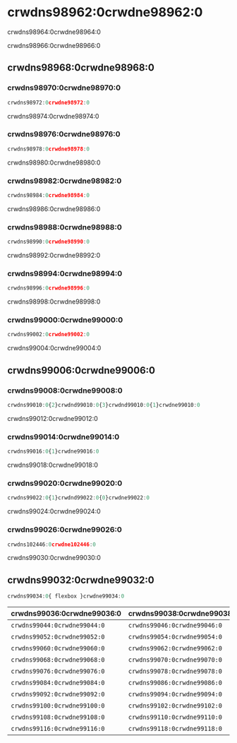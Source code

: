 # crwdns98962:0crwdne98962:0

<p class="description">crwdns98964:0crwdne98964:0</p>

crwdns98966:0crwdne98966:0

## crwdns98968:0crwdne98968:0

### crwdns98970:0crwdne98970:0

```jsx
crwdns98972:0crwdne98972:0
```

crwdns98974:0crwdne98974:0

### crwdns98976:0crwdne98976:0

```jsx
crwdns98978:0crwdne98978:0
```

crwdns98980:0crwdne98980:0

### crwdns98982:0crwdne98982:0

```jsx
crwdns98984:0crwdne98984:0
```

crwdns98986:0crwdne98986:0

### crwdns98988:0crwdne98988:0

```jsx
crwdns98990:0crwdne98990:0
```

crwdns98992:0crwdne98992:0

### crwdns98994:0crwdne98994:0

```jsx
crwdns98996:0crwdne98996:0
```

crwdns98998:0crwdne98998:0

### crwdns99000:0crwdne99000:0

```jsx
crwdns99002:0crwdne99002:0
```

crwdns99004:0crwdne99004:0

## crwdns99006:0crwdne99006:0

### crwdns99008:0crwdne99008:0

```jsx
crwdns99010:0{2}crwdnd99010:0{3}crwdnd99010:0{1}crwdne99010:0
```

crwdns99012:0crwdne99012:0

### crwdns99014:0crwdne99014:0

```jsx
crwdns99016:0{1}crwdne99016:0
```

crwdns99018:0crwdne99018:0

### crwdns99020:0crwdne99020:0

```jsx
crwdns99022:0{1}crwdnd99022:0{0}crwdne99022:0
```

crwdns99024:0crwdne99024:0

### crwdns99026:0crwdne99026:0

```jsx
crwdns102446:0crwdne102446:0
```

crwdns99030:0crwdne99030:0

## crwdns99032:0crwdne99032:0

```js
crwdns99034:0{ flexbox }crwdne99034:0
```

| crwdns99036:0crwdne99036:0   | crwdns99038:0crwdne99038:0   | crwdns99040:0crwdne99040:0   | crwdns99042:0crwdne99042:0 |
|:---------------------------- |:---------------------------- |:---------------------------- |:-------------------------- |
| `crwdns99044:0crwdne99044:0` | `crwdns99046:0crwdne99046:0` | `crwdns99048:0crwdne99048:0` | crwdns99050:0crwdne99050:0 |
| `crwdns99052:0crwdne99052:0` | `crwdns99054:0crwdne99054:0` | `crwdns99056:0crwdne99056:0` | crwdns99058:0crwdne99058:0 |
| `crwdns99060:0crwdne99060:0` | `crwdns99062:0crwdne99062:0` | `crwdns99064:0crwdne99064:0` | crwdns99066:0crwdne99066:0 |
| `crwdns99068:0crwdne99068:0` | `crwdns99070:0crwdne99070:0` | `crwdns99072:0crwdne99072:0` | crwdns99074:0crwdne99074:0 |
| `crwdns99076:0crwdne99076:0` | `crwdns99078:0crwdne99078:0` | `crwdns99080:0crwdne99080:0` | crwdns99082:0crwdne99082:0 |
| `crwdns99084:0crwdne99084:0` | `crwdns99086:0crwdne99086:0` | `crwdns99088:0crwdne99088:0` | crwdns99090:0crwdne99090:0 |
| `crwdns99092:0crwdne99092:0` | `crwdns99094:0crwdne99094:0` | `crwdns99096:0crwdne99096:0` | crwdns99098:0crwdne99098:0 |
| `crwdns99100:0crwdne99100:0` | `crwdns99102:0crwdne99102:0` | `crwdns99104:0crwdne99104:0` | crwdns99106:0crwdne99106:0 |
| `crwdns99108:0crwdne99108:0` | `crwdns99110:0crwdne99110:0` | `crwdns99112:0crwdne99112:0` | crwdns99114:0crwdne99114:0 |
| `crwdns99116:0crwdne99116:0` | `crwdns99118:0crwdne99118:0` | `crwdns99120:0crwdne99120:0` | crwdns99122:0crwdne99122:0 |